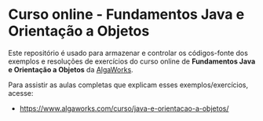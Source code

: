 # Curso online - Fundamentos Java e Orientação a Objetos

Este repositório é usado para armazenar e controlar os códigos-fonte dos exemplos e resoluções de exercícios
do curso online de **Fundamentos Java e Orientação a Objetos** da [AlgaWorks](https://www.algaworks.com).

Para assistir as aulas completas que explicam esses exemplos/exercícios, acesse:

- https://www.algaworks.com/curso/java-e-orientacao-a-objetos/
